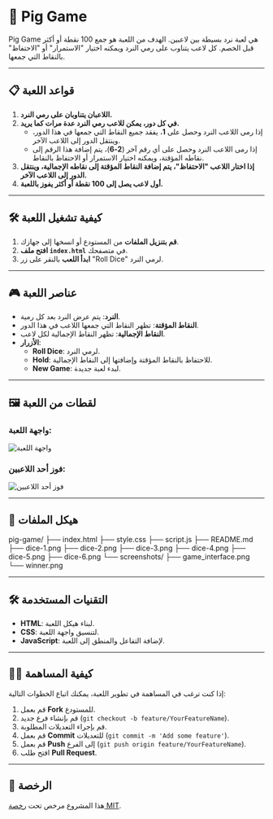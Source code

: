 # 🎲 Pig Game

Pig Game هي لعبة نرد بسيطة بين لاعبين. الهدف من اللعبة هو جمع 100 نقطة أو أكثر قبل الخصم. كل لاعب يتناوب على رمي النرد ويمكنه اختيار "الاستمرار" أو "الاحتفاظ" بالنقاط التي جمعها.

---

## 📋 قواعد اللعبة

1. **اللاعبان يتناوبان على رمي النرد.**
2. **في كل دور، يمكن للاعب رمي النرد عدة مرات كما يريد.**
   - إذا رمى اللاعب النرد وحصل على **1**، يفقد جميع النقاط التي جمعها في هذا الدور، وينتقل الدور إلى اللاعب الآخر.
   - إذا رمى اللاعب النرد وحصل على أي رقم آخر (**2-6**)، يتم إضافة هذا الرقم إلى نقاطه المؤقتة، ويمكنه اختيار الاستمرار أو الاحتفاظ بالنقاط.
3. **إذا اختار اللاعب "الاحتفاظ"، يتم إضافة النقاط المؤقتة إلى نقاطه الإجمالية، وينتقل الدور إلى اللاعب الآخر.**
4. **أول لاعب يصل إلى 100 نقطة أو أكثر يفوز باللعبة.**

---

## 🛠️ كيفية تشغيل اللعبة

1. **قم بتنزيل الملفات** من المستودع أو انسخها إلى جهازك.
2. **افتح ملف `index.html`** في متصفحك.
3. **ابدأ اللعب** بالنقر على زر "Roll Dice" لرمي النرد.

---

## 🎮 عناصر اللعبة

- **النرد**: يتم عرض النرد بعد كل رمية.
- **النقاط المؤقتة**: تظهر النقاط التي جمعها اللاعب في هذا الدور.
- **النقاط الإجمالية**: تظهر النقاط الإجمالية لكل لاعب.
- **الأزرار**:
  - **Roll Dice**: لرمي النرد.
  - **Hold**: للاحتفاظ بالنقاط المؤقتة وإضافتها إلى النقاط الإجمالية.
  - **New Game**: لبدء لعبة جديدة.

---

## 🖼️ لقطات من اللعبة

### واجهة اللعبة:
![واجهة اللعبة](screenshots/game_interface.png)

### فوز أحد اللاعبين:
![فوز أحد اللاعبين](screenshots/winner.png)

---

## 📂 هيكل الملفات
pig-game/
├── index.html
├── style.css
├── script.js
├── README.md
├── dice-1.png
├── dice-2.png
├── dice-3.png
├── dice-4.png
├── dice-5.png
├── dice-6.png
└── screenshots/
├── game_interface.png
└── winner.png


---

## 🛠️ التقنيات المستخدمة

- **HTML**: لبناء هيكل اللعبة.
- **CSS**: لتنسيق واجهة اللعبة.
- **JavaScript**: لإضافة التفاعل والمنطق إلى اللعبة.

---

## 👨‍💻 كيفية المساهمة

إذا كنت ترغب في المساهمة في تطوير اللعبة، يمكنك اتباع الخطوات التالية:

1. قم بعمل **Fork** للمستودع.
2. قم بإنشاء فرع جديد (`git checkout -b feature/YourFeatureName`).
3. قم بإجراء التعديلات المطلوبة.
4. قم بعمل **Commit** للتعديلات (`git commit -m 'Add some feature'`).
5. قم بعمل **Push** إلى الفرع (`git push origin feature/YourFeatureName`).
6. افتح طلب **Pull Request**.

---

## 📜 الرخصة

هذا المشروع مرخص تحت [رخصة MIT](LICENSE).


